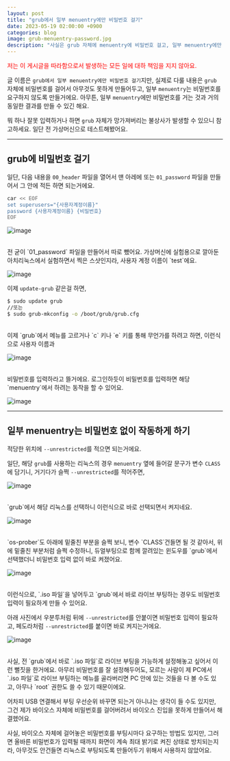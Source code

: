 ```yaml
---
layout: post
title: "grub에서 일부 menuentry에만 비밀번호 걸기"
date: 2023-05-19 02:00:00 +0900
categories: blog
image: grub-menuentry-password.jpg
description: "사실은 grub 자체에 menuentry에 비밀번호 걸고, 일부 menuentry에만 풀기"
---
```


<font color=red> 저는 이 게시글을 따라함으로서 발생하는 모든 일에 대하 책임을 지지 않아요.</font>

글 이름은 `grub에서 일부 menuentry에만 비밀번호 걸기`지만, 실제로 다룰 내용은 `grub` 자체에 비밀번호를 걸어서 아무것도 못하게 만들어두고, 일부 `menuentry`는 비밀번호를 요구하지 않도록 만들거에요.
아무튼, 일부 `menuentry`에만 비밀번호를 거는 것과 거의 동일한 결과를 만들 수 있긴 해요.

뭐 하나 잘못 입력하거나 하면 `grub` 자체가 망가져버리는 불상사가 발생할 수 있으니 참고하세요.
일단 전 가상머신으로 테스트해봤어요.

***
## grub에 비밀번호 걸기

일단, 다음 내용을 `00_header` 파일을 열어서 맨 아레에 또는 `01_password` 파일을 만들어서 그 안에 적든 하면 되는거에요.
```sh
car << EOF
set superusers="{사용자계정이름}"
password {사용자계정이름} {비밀번호}
EOF
```
![image]({{site.url}}{{site.baseurl}}/assets/images/grub-menuentry-password/0.png)

<br>
전 굳이 `01_password` 파일을 만들어서 따로 뺐어요.
가상머신에 실험용으로 깔아둔 아치리눅스에서 실험하면서 찍은 스샷인지라, 사용자 계정 이름이 `test`에요.

![image]({{site.url}}{{site.baseurl}}/assets/images/grub-menuentry-password/1.png)

이제 `update-grub` 같은걸 하면,
```sh
$ sudo update grub
//또는
$ sudo grub-mkconfig -o /boot/grub/grub.cfg
```

<br>
이제 `grub`에서 메뉴를 고르거나 `c` 키나 `e` 키를 통해 무언가를 하려고 하면, 이런식으로 사용자 이름과

![image]({{site.url}}{{site.baseurl}}/assets/images/grub-menuentry-password/2.jpg)

<br>
비밀번호를 입력하라고 뜰거에요. 로그인하듯이 비밀번호를 입력하면 해당 `menuentry`에서 하려는 동작을 할 수 있어요.

![image]({{site.url}}{{site.baseurl}}/assets/images/thumb/grub-menuentry-password.jpg)


***
## 일부 menuentry는 비밀번호 없이 작동하게 하기

적당한 위치에 `--unrestricted`를 적으면 되는거에요.

일단, 해당 `grub`를 사용하는 리눅스의 경우 `menuentry` 옆에 들어갈 문구가 변수 `CLASS`에 담기니, 거기다가 슬쩍 `--unrestricted`를 적어주면,

![image]({{site.url}}{{site.baseurl}}/assets/images/grub-menuentry-password/3.jpg)

<br>
`grub`에서 해당 리눅스를 선택하니 이런식으로 바로 선택되면서 켜지네요.

![image]({{site.url}}{{site.baseurl}}/assets/images/grub-menuentry-password/4.jpg)

<br>
`os-prober`도 아래에 밑줄친 부분을 슬쩍 보니, 변수 `CLASS`건들면 될 것 같아서, 위에 밑줄친 부분처럼 슬쩍 수정하니, 듀얼부팅으로 함께 깔려있는 윈도우를 `grub`에서 선택했더니 비밀번호 입력 없이 바로 켜졌어요.

![image]({{site.url}}{{site.baseurl}}/assets/images/grub-menuentry-password/5.png)

<br>
이런식으로, `.iso 파일`을 넣어두고 `grub`에서 바로 라이브 부팅하는 경우도 비밀번호 입력이 필요하게 만들 수 있어요.

아래 사진에서 우분투처럼 뒤에 `--unrestricted`를 안붙이면 비밀번호 입력이 필요하고, 페도라처럼 `--unrestricted`를 붙이면 바로 켜지는거에요.

![image]({{site.url}}{{site.baseurl}}/assets/images/grub-menuentry-password/6.png)

<br>
사실, 전 `grub`에서 바로 `.iso 파일`로 라이브 부팅을 가능하게 설정해놓고 싶어서 이런 뻘짓을 한거에요.
아무리 비밀번호를 잘 설정해두어도, 모르는 사람이 제 PC에서 `.iso 파일`로 라이브 부팅하는 메뉴를 골라버리면 PC 안에 있는 것들을 다 볼 수도 있고, 아무나 `root` 권한도 쓸 수 있기 때문이에요.

어차피 USB 연결해서 부팅 우선순위 바꾸면 되는거 아니냐는 생각이 들 수도 있지만, 그건 제가 바이오스 자체에 비밀번호를 걸어버려서 바이오스 진입을 못하게 만들어서 해결헸어요.

사실, 바이오스 자체에 걸어놓은 비밀번호를 부팅시마다 요구하는 방법도 있지만, 그러면 올바른 비밀번호가 입력될 때까지 화면이 계속 최대 밝기로 켜진 상태로 방치되는지라, 아무것도 안건들면 리눅스로 부팅되도록 만들어두기 위해서 사용하지 않았어요.
